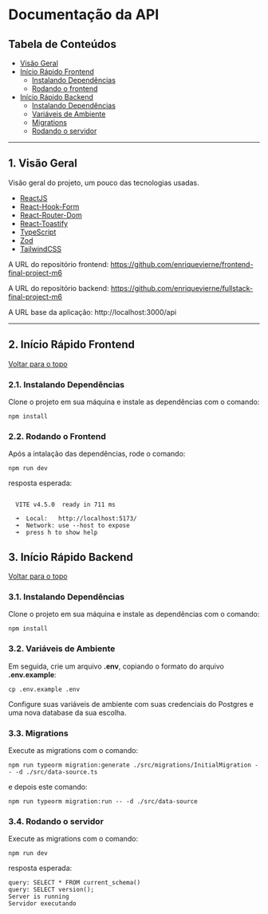 # Documentação da API

## Tabela de Conteúdos

- [Visão Geral](#1-visão-geral)
- [Início Rápido Frontend](#2-início-rápido-frontend)
    - [Instalando Dependências](#21-instalando-dependências)
    - [Rodando o frontend](#22-rodando-o-frontend)
- [Início Rápido Backend](#3-início-rápido-backend)
    - [Instalando Dependências](#31-instalando-dependências)
    - [Variáveis de Ambiente](#32-variáveis-de-ambiente)
    - [Migrations](#33-migrations)
    - [Rodando o servidor](#34-rodando-o-servidor)



---

## 1. Visão Geral

Visão geral do projeto, um pouco das tecnologias usadas.

- [ReactJS](https://react.dev/)
- [React-Hook-Form](https://react-hook-form.com/)
- [React-Router-Dom](https://reactrouter.com/en/main)
- [React-Toastify](https://www.npmjs.com/package/react-toastify)
- [TypeScript](https://www.typescriptlang.org/)
- [Zod](https://www.npmjs.com/package/zod)
- [TailwindCSS](https://tailwindcss.com/)

A URL do repositório frontend:
https://github.com/enriquevierne/frontend-final-project-m6

A URL do repositório backend:
https://github.com/enriquevierne/fullstack-final-project-m6

A URL base da aplicação:
http://localhost:3000/api

---

## 2. Início Rápido Frontend
[ Voltar para o topo ](#tabela-de-conteúdos)


### 2.1. Instalando Dependências

Clone o projeto em sua máquina e instale as dependências com o comando:

```shell
npm install
```
### 2.2. Rodando o Frontend

Após a intalação das dependências, rode o comando:
```shell
npm run dev
```
resposta esperada:
````shell

  VITE v4.5.0  ready in 711 ms

  ➜  Local:   http://localhost:5173/
  ➜  Network: use --host to expose
  ➜  press h to show help
````

## 3. Início Rápido Backend
[ Voltar para o topo ](#tabela-de-conteúdos)


### 3.1. Instalando Dependências

Clone o projeto em sua máquina e instale as dependências com o comando:

```shell
npm install
```

### 3.2. Variáveis de Ambiente

Em seguida, crie um arquivo **.env**, copiando o formato do arquivo **.env.example**:
```shell
cp .env.example .env
```

Configure suas variáveis de ambiente com suas credenciais do Postgres e uma nova database da sua escolha.

### 3.3. Migrations

Execute as migrations com o comando:

```shell
npm run typeorm migration:generate ./src/migrations/InitialMigration -- -d ./src/data-source.ts
```
e depois este comando:

```shell
npm run typeorm migration:run -- -d ./src/data-source
```

### 3.4. Rodando o servidor
Execute as migrations com o comando:

```shell
npm run dev
```
resposta esperada:
````shell
query: SELECT * FROM current_schema()
query: SELECT version();
Server is running  
Servidor executando
````